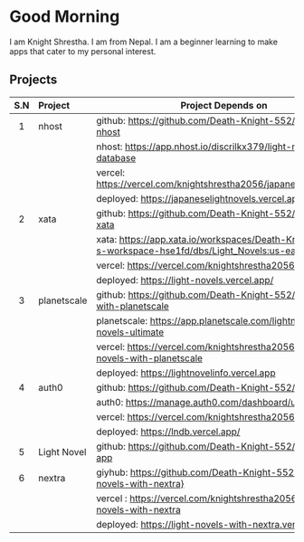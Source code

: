 
# Good Morning

I am Knight Shrestha. I am from Nepal. I am a beginner learning to make apps that cater to my personal interest. 

## Projects

|S.N|Project|Project Depends on|scope|
|:------:|:-------------|------------------------|:---:|
|1| nhost | github: https://github.com/Death-Knight-552/light-novel-nhost|  web|
| |       |nhost: https://app.nhost.io/discrilkx379/light-novel-database||
||| vercel: https://vercel.com/knightshrestha2056/japaneselightnovels||
||| deployed: https://japaneselightnovels.vercel.app/sign-in||
|2| xata | github: https://github.com/Death-Knight-552/light-novel-xata|web|
||| xata: https://app.xata.io/workspaces/Death-Knight-552-s-workspace-hse1fd/dbs/Light_Novels:us-east-1||
||| vercel: https://vercel.com/knightshrestha2056/with-xata||
||| deployed: https://light-novels.vercel.app/||
|3| planetscale| github: https://github.com/Death-Knight-552/light-novel-with-planetscale|web|
||| planetscale: https://app.planetscale.com/lightnovels/light-novels-ultimate ||
||| vercel: https://vercel.com/knightshrestha2056/light-novels-with-planetscale||
||| deployed: https://lightnovelinfo.vercel.app||
|4|auth0| github: https://github.com/Death-Knight-552/lndb-auth0|web|
||| auth0: https://manage.auth0.com/dashboard/us/lndb/|
||| vercel: https://vercel.com/knightshrestha2056/lndb|
||| deployed: https://lndb.vercel.app/| 
|5| Light Novel| github: https://github.com/Death-Knight-552/light-novel-app| android|
|6| nextra | giyhub: https://github.com/Death-Knight-552/light-novels-with-nextra}|
||| vercel : https://vercel.com/knightshrestha2056/light-novels-with-nextra |
||| deployed: https://light-novels-with-nextra.vercel.app/ |

